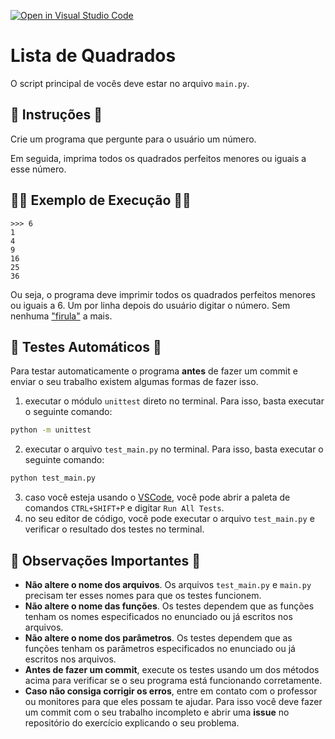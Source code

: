 [![Open in Visual Studio Code](https://classroom.github.com/assets/open-in-vscode-718a45dd9cf7e7f842a935f5ebbe5719a5e09af4491e668f4dbf3b35d5cca122.svg)](https://classroom.github.com/online_ide?assignment_repo_id=11017996&assignment_repo_type=AssignmentRepo)
# Lista de Quadrados

O script principal de vocês deve estar no arquivo `main.py`.

## 📝 Instruções 📝

Crie um programa que pergunte para o usuário um número.

Em seguida, imprima todos os quadrados perfeitos menores ou iguais a esse número.

## 🧑‍💻 Exemplo de Execução 🧑‍💻

```
>>> 6
1
4
9
16
25
36
```

Ou seja, o programa deve imprimir todos os quadrados perfeitos menores ou iguais a 6.
Um por linha depois do usuário digitar o número.
Sem nenhuma ["firula"](https://www.dicio.com.br/firula/) a mais.

## 🧪 Testes Automáticos 🧪

Para testar automaticamente o programa **antes** de fazer um commit e enviar o seu trabalho existem algumas formas de fazer isso.

1. executar o módulo `unittest` direto no terminal.
   Para isso, basta executar o seguinte comando:

```bash
python -m unittest
```

2. executar o arquivo `test_main.py` no terminal.
   Para isso, basta executar o seguinte comando:

```bash
python test_main.py
```

3. caso você esteja usando o [VSCode](https://code.visualstudio.com/), você pode abrir a paleta de comandos `CTRL+SHIFT+P` e digitar `Run All Tests`.
4. no seu editor de código, você pode executar o arquivo `test_main.py` e verificar o resultado dos testes no terminal.

## 🤖 Observações Importantes 🤖

- **Não altere o nome dos arquivos**. Os arquivos `test_main.py` e `main.py` precisam ter esses nomes para que os testes funcionem.
- **Não altere o nome das funções**. Os testes dependem que as funções tenham os nomes especificados no enunciado ou já escritos nos arquivos.
- **Não altere o nome dos parâmetros**. Os testes dependem que as funções tenham os parâmetros especificados no enunciado ou já escritos nos arquivos.
- **Antes de fazer um commit**, execute os testes usando um dos métodos acima para verificar se o seu programa está funcionando corretamente.
- **Caso não consiga corrigir os erros**, entre em contato com o professor ou monitores para que eles possam te ajudar.
  Para isso você deve fazer um commit com o seu trabalho incompleto e abrir uma **issue** no repositório do exercício explicando o seu problema.
